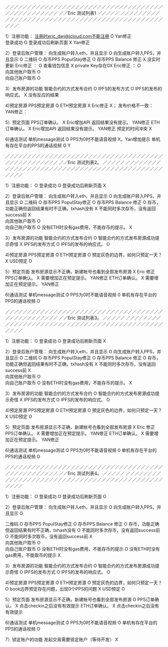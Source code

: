 
／／／／／／／／／／／／／／／／／／／／／／／／／／／／／／／／／／／／／／／／／／／／／／／／
／／Eric 测试列表1                                                       ／／／／／
／／／／／／／／／／／／／／／／／／／／／／／／／／／／／／／／／／／／／／／／／／／／／／／／

1）注册功能：
注册时eric_dwj@icloud.com不能注册           	O  Yan修正   
登录成功                                   	O
登录成功后刷新页面                           	X  Yan修正            


2）登录后账户管理： 
向生成账户转入eth，并且显示                   	O
向生成账户转入PPS，并且显示                   	O
二维码                                     	O
存币PPS PopulStay修正							O
存币PPS Balance  修正							X  没实时更新				Eric修正 ：  O
查看钱包信息                                  X  private Key存在0X		Eric修正 ：  O				
向其他账户取币									O	
向自己账户取币									O		


3）发布房源的功能
智能合约的方式发布合约                          O
IPFS的发布方式                                O
IPFS的发布的响应式。                           X 没有反应的结果

4)预定房源
PPS预定房源                                   O
ETH预定房源                                   X Eric修正  X；  发布价格不一致： YAN修正：        


5）预定页面
PPS订单确认。                                 X Eric增加API  返回结果没有提示。 YAN修正
ETH订单确认。                                 X Eric增加API  返回结果没有提示。 YAN修正
预定的时间冲突									X

6)通话测试
单机message测试								O
PPS为0时不能语音视频							X。Yan增加提示
单机有存在平台的PPS的通话视频                   O  Y

／／／／／／／／／／／／／／／／／／／／／／／／／／／／／／／／／／／／／／／／／／／／／／／／
／／Eric 测试列表2。                                                      ／／／／／
／／／／／／／／／／／／／／／／／／／／／／／／／／／／／／／／／／／／／／／／／／／／／／／／


1）注册功能：                                 O
登录成功                                   	O
登录成功后刷新页面                           	X    


2）登录后账户管理： 
向生成账户转入eth，并且显示                   	O
向生成账户转入PPS，并且显示                   	O
二维码                                     	O
存币PPS PopulStay修正							O
存币PPS Balance  修正							O 
存币，功能正确但返回结果有时不正确，txhash没有		X
不能同时多次存币，没有返回success前              X                         
向其他账户取币									O	
向自己账户取币									O
没有ETH时没有gas费用，不能存币的提示。           X	


3）发布房源的功能
智能合约的方式发布合约                          O
智能合约的方式发布房源成功提示奇怪                X
IPFS的发布方式                                O
IPFS的发布的响应式。                           O 

4)预定房源
PPS预定房源                                   O
ETH预定房源                                   O
预定灰色的边界，如何只预定一天？                  X
USD预定                                      O

5）预定页面
发布房源显示不正确，新建帐号也看到全部发布房源      X Eric 修正
PPS订单确认。                                 X 需要增加正在预定提示。 YAN修正
ETH订单确认。                                 X 需要增加正在预定提示。 YAN修正

6)通话测试
单机message测试								O
PPS为0时不能语音视频							0
单机有存在平台的PPS的通话视频                   O  






／／／／／／／／／／／／／／／／／／／／／／／／／／／／／／／／／／／／／／／／／／／／／／／／
／／Eric 测试列表3。                                                      ／／／／／
／／／／／／／／／／／／／／／／／／／／／／／／／／／／／／／／／／／／／／／／／／／／／／／／


1）注册功能：                                 O
登录成功                                   	O
登录成功后刷新页面                           	X    


2）登录后账户管理： 
向生成账户转入eth，并且显示                   	O
向生成账户转入PPS，并且显示                   	O
二维码                                     	O
存币PPS PopulStay修正							O
存币PPS Balance  修正							O 
存币，功能正确但返回结果有时不正确，txhash没有		X
不能同时多次存币，没有返回success前              X                         
向其他账户取币									O	
向自己账户取币									O
没有ETH时没有gas费用，不能存币的提示。           X	


3）发布房源的功能
智能合约的方式发布合约                          O
智能合约的方式发布房源成功提示奇怪                X
IPFS的发布方式                                O
IPFS的发布的响应式。                           O 

4)预定房源
PPS预定房源                                   O
ETH预定房源                                   O
预定灰色的边界，如何只预定一天？                  X
USD预定                                      O

5）预定页面
发布房源显示不正确，新建帐号也看到全部发布房源      X Eric 修正
PPS订单确认。                                 X 需要增加正在预定提示。 YAN修正
ETH订单确认。                                 X 需要增加正在预定提示。 YAN修正

6)通话测试
单机message测试								O
PPS为0时不能语音视频							0
单机有存在平台的PPS的通话视频                   O  








／／／／／／／／／／／／／／／／／／／／／／／／／／／／／／／／／／／／／／／／／／／／／／／／
／／Eric 测试列表4。                                                      ／／／／／
／／／／／／／／／／／／／／／／／／／／／／／／／／／／／／／／／／／／／／／／／／／／／／／／


1）注册功能：                                 O
登录成功                                   	O
登录成功后刷新页面                           	O    


2）登录后账户管理： 
向生成账户转入eth，并且显示                   	O
向生成账户转入PPS，并且显示                   	O


二维码                                     	O
存币PPS PopulStay修正							O
存币PPS Balance  修正							O 
存币，功能正确但返回结果有时不正确，txhash没有		O
不能同时多次存币，没有返回success前				O 
不能同时多次取币，没有返回success前				X                       
向其他账户取币									O	
向自己账户取币									O
没有ETH时没有gas费用，不能存币的提示             O	
没有ETH时没有gas费用，不能取币的提示				X	

3）发布房源的功能
智能合约的方式发布合约                          O
智能合约的方式发布房源成功提示奇怪                O
IPFS的发布方式                                O
IPFS的发布的响应式。                           O 

4)预定房源
PPS预定房源                                   O
ETH预定房源                                   O
预定灰色的边界，如何只预定一天？                  O
book边界预定存在问题，出现0个PPS的问题			 X
USD预定                                       O

5）预定页面
发布房源显示不正确，新建帐号也看到全部发布房源      O 
PPS订单确认。                                 X 点击checkin之后没有有效提示 
ETH订单确认。                                 X 点击checkin之后没有有效提示 

6)通话测试
单机message测试								O
PPS为0时不能语音视频							O
单机有存在平台的PPS的通话视频					O  

7）锁定账户的功能
发起交易需要锁定账户（等待开发）  				X





























